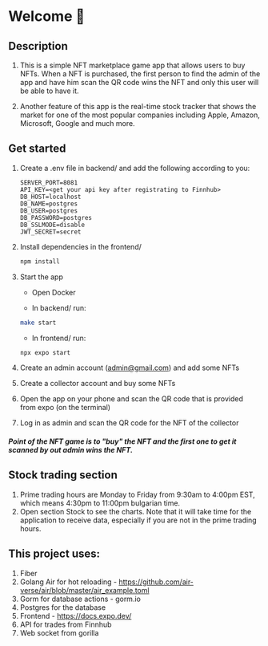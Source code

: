 # Welcome 👋

## Description

1. This is a simple NFT marketplace game app that allows users to buy NFTs. When a NFT is purchased, the first person to find the admin of the app and have him scan the QR code wins the NFT and only this user will be able to have it. 

2. Another feature of this app is the real-time stock tracker that shows the market for one of the most popular companies including Apple, Amazon, Microsoft, Google and much more. 


## Get started

1. Create a .env file in backend/ and add the following according to you:
   ```
   SERVER_PORT=8081
   API_KEY=<get your api key after registrating to Finnhub>
   DB_HOST=localhost
   DB_NAME=postgres
   DB_USER=postgres
   DB_PASSWORD=postgres
   DB_SSLMODE=disable
   JWT_SECRET=secret
   ```

2. Install dependencies in the frontend/

   ```bash
   npm install
   ```

3. Start the app

   - Open Docker

   - In backend/ run:

   ```bash
   make start
   ```

   - In frontend/ run: 

   ```bash
   npx expo start
   ```

4. Create an admin account (admin@gmail.com) and add some NFTs

5. Create a collector account and buy some NFTs

6. Open the app on your phone and scan the QR code that is provided from expo (on the terminal)

7. Log in as admin and scan the QR code for the NFT of the collector

##### Point of the NFT game is to "buy" the NFT and the first one to get it scanned by out admin wins the NFT.

## Stock trading section
1. Prime trading hours are Monday to Friday from 9:30am to 4:00pm EST, which means 4:30pm to 11:00pm bulgarian time.
2. Open section Stock to see the charts. Note that it will take time for the application to receive data, especially if you are not in the prime trading hours.


## This project uses: 
1. Fiber
2. Golang Air for hot reloading - https://github.com/air-verse/air/blob/master/air_example.toml
3. Gorm for database actions - gorm.io
4. Postgres for the database
5. Frontend - https://docs.expo.dev/
6. API for trades from Finnhub
7. Web socket from gorilla
